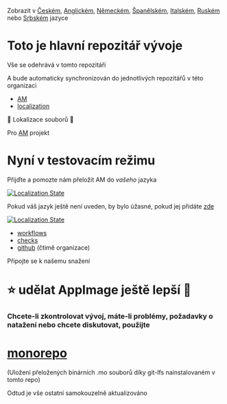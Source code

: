 Zobrazit v [Českém](README-cs.md), [Anglickém](README.md),
[Německém](README-de.md), [Španělském](README-es.md), [Italském](README-it.md),
[Ruském](README-ru.md) nebo [Srbském](README-sr.md) jazyce

# Toto je hlavní repozitář vývoje

Vše se odehrává v tomto repozitáři

A bude automaticky synchronizován do jednotlivých repozitářů v této organizaci

- [AM](https://github.com/AM-community/am)
- [localization](https://github.com/AM-community/localization)

🦉 Lokalizace souborů 🦉

Pro [AM](https://github.com/ivan-hc/AM) projekt
# Nyní v testovacím režimu
Přijďte a pomozte nám přeložit AM do *vašeho* jazyka

[![Localization
State](https://hosted.weblate.org/widget/am/am/open-graph.png)](https://hosted.weblate.org/engage/am/)

Pokud váš jazyk ještě není uveden, by bylo úžasné, pokud jej přidáte
[zde](https://hosted.weblate.org/new-lang/am/am/)

[![Localization
State](https://hosted.weblate.org/widget/am/multi-auto.svg)](https://hosted.weblate.org/engage/am/)

- [workflows](https://github.com/AM-community/workflows)
- [checks](https://github.com/AM-community/checks)
- [github](https://github.com/AM-community/.github) (čtimě organizace)

Připojte se k našemu snažení
# ⭐ udělat AppImage ještě lepší 🚀

### Chcete-li zkontrolovat vývoj, máte-li problémy, požadavky o natažení nebo chcete diskutovat, použijte

# [monorepo](https://github.com/AM-community/monorepo)
(Uložení přeložených binárních .mo souborů díky git-lfs nainstalovaném v tomto
repo)


Odtud je vše ostatní samokouzelně aktualizováno
